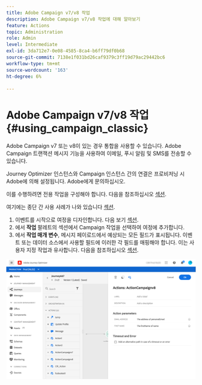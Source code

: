 ```yaml
---
title: Adobe Campaign v7/v8 작업
description: Adobe Campaign v7/v8 작업에 대해 알아보기
feature: Actions
topic: Administration
role: Admin
level: Intermediate
exl-id: 3da712e7-0e08-4585-8ca4-b6ff79df0b68
source-git-commit: 7138e1f031bd26caf9379c3ff19d79ac29442bc6
workflow-type: tm+mt
source-wordcount: '163'
ht-degree: 6%

---
```


# Adobe Campaign v7/v8 작업 {#using_campaign_classic}

Adobe Campaign v7 또는 v8이 있는 경우 통합을 사용할 수 있습니다. Adobe Campaign 트랜잭션 메시지 기능을 사용하여 이메일, 푸시 알림 및 SMS를 전송할 수 있습니다.

Journey Optimizer 인스턴스와 Campaign 인스턴스 간의 연결은 프로비저닝 시 Adobe에 의해 설정됩니다. Adobe에게 문의하십시오.

이를 수행하려면 전용 작업을 구성해야 합니다. 다음을 참조하십시오 [섹션](../action/acc-action.md).

여기에는 종단 간 사용 사례가 나와 있습니다 [섹션](../building-journeys/campaign-classic-use-case.md).

1. 이벤트를 시작으로 여정을 디자인합니다. 다음 보기 [섹션](../building-journeys/journey.md).
1. 에서 **작업** 팔레트의 섹션에서 Campaign 작업을 선택하여 여정에 추가합니다.
1. 에서 **작업 매개 변수**, 메시지 페이로드에서 예상되는 모든 필드가 표시됩니다. 이벤트 또는 데이터 소스에서 사용할 필드에 이러한 각 필드를 매핑해야 합니다. 이는 사용자 지정 작업과 유사합니다. 다음을 참조하십시오 [섹션](../building-journeys/using-custom-actions.md).

![](../assets/accintegration2.png)

